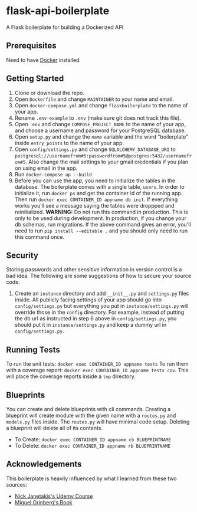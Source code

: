 # flask-api-boilerplate
A Flask boilerplate for building a Dockerized API

## Prerequisites

Need to have [Docker](https://docs.docker.com/engine/installation/) installed.

## Getting Started
1. Clone or download the repo.
2. Open `Dockerfile` and change `MAINTAINER` to your name and email.
3. Open `docker-compose.yml` and change `flaskboilerplate` to the name of your app.
4. Rename `.env-example` to `.env` (make sure git does not track this file).
5. Open `.env` and change `COMPOSE_PROJECT_NAME` to the name of your app, and choose a username and password for your PostgreSQL database.
6. Open `setup.py` and change the `name` variable and the word "boilerplate" inside `entry_points` to the name of your app.
7. Open `config/settings.py` and change `SQLALCHEMY_DATABASE_URI` to `postgresql://usernamefrom#5:passwordfrom#5@postgres:5432/usernamefrom#5`. Also change the mail settings to your gmail credentials if you plan on using email in the app.
8. Run `docker-compose up --build`
9. Before you can use the app, you need to initialize the tables in the database. The boilerplate comes with a single table, `users`. In order to initialize it, run `docker ps` and get the container id of the running app. Then run `docker exec CONTAINER_ID appname db init`. If everything works you'll see a message saying the tables were droppped and reinitialized. **WARNING:** Do not run this command in production. This is only to be used during development. In production, if you change your db schemas, run migrations. If the above command gives an error, you'll need to run `pip install --editable .` and you should only need to run this command once. 

## Security
Storing passwords and other sensitive information in version control is a bad idea. The following are some suggestions of how to secure your source code. 
1. Create an `instance` directory and add `__init__.py` and `settings.py` files inside. All publicly facing settings of your app should go into `config/settings.py` but everything you put in `instance/settings.py` will override those in the `config` directory. For example, instead of putting the db url as instructed in step 6 above in `config/settings.py`, you should put it in `instance/settings.py` and keep a dummy url in `config/settings.py`. 

## Running Tests
To run the unit tests: `docker exec CONTAINER_ID appname tests`
To run them with a coverage report: `docker exec CONTAINER_ID appname tests cov`. This will place the coverage reports inside a `tmp` directory. 

## Blueprints
You can create and delete blueprints with cli commands. Creating a blueprint will create module with the given name with a `routes.py` and `models.py` files inside. The `routes.py` will have minimal code setup. Deleting a blueprint will delete all of its contents.

- To Create: `docker exec CONTAINER_ID appname cb BLUEPRINTNAME`
- To Delete: `docker exec CONTAINER_ID appname rb BLUEPRINTNAME`

## Acknowledgements
This boilerplate is heavily influenced by what I learned from these two sources:
- [Nick Janetakis's Udemy Course](https://www.udemy.com/the-build-a-saas-app-with-flask-course/learn/v4/overview)
- [Miguel Grinberg's Book](https://www.amazon.com/Flask-Web-Development-Developing-Applications/dp/1449372627/ref=sr_1_2?ie=UTF8&qid=1491529179&sr=8-2&keywords=flask+book)

